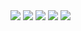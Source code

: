 
 <img src="https://raw.githubusercontent.com/taoste/Hello-World/master/eBook/t66y.com/%E6%8A%80%E8%A1%93%E8%A8%8E%E8%AB%96%E5%8D%80/15251717.jpg"/>

 <img src="https://raw.githubusercontent.com/taoste/Hello-World/master/eBook/t66y.com/%E6%8A%80%E8%A1%93%E8%A8%8E%E8%AB%96%E5%8D%80/15251879.jpg"/>

 <img src="https://www.touimg.com/u/20191017/13120487.jpg"/>
 
 <img src="https://www.touimg.com/u/20191017/13120546.jpg"/>
 
 <img src="https://www.touimg.com/u/20191017/13120720.jpg"/>
